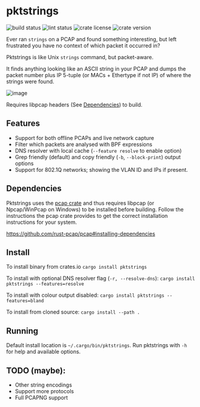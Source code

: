 # pktstrings

![build status](https://github.com/JamoBox/pktstrings/actions/workflows/ci.yml/badge.svg)
![lint status](https://github.com/JamoBox/pktstrings/actions/workflows/rust-clippy.yml/badge.svg)
![crate license](https://img.shields.io/crates/l/pktstrings)
![crate version](https://img.shields.io/crates/v/pktstrings)

Ever ran `strings` on a PCAP and found something interesting, but left frustrated you have no context of which packet it occurred in?

Pktstrings is like Unix `strings` command, but packet-aware.

It finds anything looking like an ASCII string in your PCAP and dumps the packet number plus IP 5-tuple (or MACs + Ethertype if not IP) of where the strings were found.

![image](https://user-images.githubusercontent.com/2273100/201542679-2ce4e1c9-bb0e-40f5-899e-c75c55dbe860.png)

Requires libpcap headers (See [Dependencies](#Dependencies)) to build.

## Features
 - Support for both offline PCAPs and live network capture
 - Filter which packets are analysed with BPF expressions
 - DNS resolver with local cache (`--feature resolve` to enable option)
 - Grep friendly (default) and copy friendly (`-b`, `--block-print`) output options
 - Support for 802.1Q networks; showing the VLAN ID and IPs if present.

## Dependencies
Pktstrings uses the [pcap crate](https://crates.io/crates/pcap) and thus requires libpcap (or Npcap/WinPcap on Windows) to be installed before building.
Follow the instructions the pcap crate provides to get the correct installation instructions for your system.

https://github.com/rust-pcap/pcap#installing-dependencies

## Install
To install binary from crates.io
`cargo install pktstrings`

To install with optional DNS resolver flag (`-r, --resolve-dns`):
`cargo install pktstrings --features=resolve`

To install with colour output disabled:
`cargo install pktstrings --features=bland`

To install from cloned source:
`cargo install --path .`

## Running
Default install location is `~/.cargo/bin/pktstrings`.
Run pktstrings with `-h` for help and available options.

## TODO (maybe):
- Other string encodings
- Support more protocols
- Full PCAPNG support
